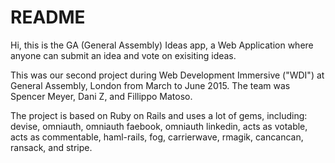 README
======

Hi, this is the GA (General Assembly) Ideas app, a Web Application where anyone can submit an idea and vote on exisiting ideas.

This was our second project during Web Development Immersive ("WDI") at General Assembly, London from March to June 2015.  The team was Spencer Meyer, Dani Z, and Fillippo Matoso.

The project is based on Ruby on Rails and uses a lot of gems, including: devise, omniauth, omniauth faebook, omniauth linkedin, acts as votable, acts as commentable, haml-rails, fog, carrierwave, rmagik, cancancan, ransack, and stripe.




